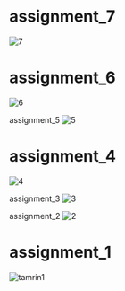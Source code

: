 # assignment_7
![7](https://user-images.githubusercontent.com/88095232/140084020-839db829-88b2-4f3b-b658-8bac0a645a38.PNG)

# assignment_6
![6](https://user-images.githubusercontent.com/88095232/140080080-a7dede76-37b3-421c-b90c-0fd57833aea5.PNG)

assignment_5
![5](https://user-images.githubusercontent.com/88095232/139538733-2914173e-8265-4ade-bfd6-3ddad5244426.PNG)

# assignment_4
![4](https://user-images.githubusercontent.com/88095232/139539170-e63c6c8d-7073-426d-9b0d-bd054dd812c5.PNG)

assignment_3
![3](https://user-images.githubusercontent.com/88095232/139539467-43b41c26-5908-47cd-861c-eaadcdef2512.PNG)

assignment_2
 ![2](https://user-images.githubusercontent.com/88095232/140063934-506a1f29-9b37-4278-921d-b024b4ec296a.PNG)
 
# assignment_1
![tamrin1](https://user-images.githubusercontent.com/88095232/140067292-8e819357-512a-40e4-9d82-a2da80074604.PNG)
